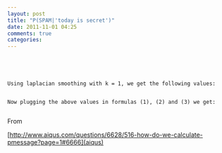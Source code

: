 ```yaml
---
layout: post
title: "P(SPAM|'today is secret')"
date: 2011-11-01 04:25
comments: true
categories: 
---
```


```


```


```


Using laplacian smoothing with k = 1, we get the following values:


Now plugging the above values in formulas (1), (2) and (3) we get:


```


From 

[http://www.aiqus.com/questions/6628/516-how-do-we-calculate-pmessage?page=1#6666](aiqus)

